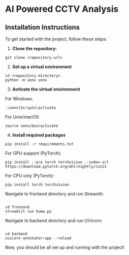 # AI Powered CCTV Analysis

## Installation Instructions

To get started with the project, follow these steps:

1. **Clone the repository:**

```
git clone <repository-url>
```

2. **Set up a virtual environment**

```
cd <repository-directory>
python -m venv venv
```

3. **Activate the virtual environment**

For Windows:

```
.\venv\Scripts\activate
```

For Unix/macOS:

```
source venv/bin/activate
```

4. **Install required packages**

```
pip install -r requirements.txt
```

For GPU support (PyTorch):

```
pip install --pre torch torchvision --index-url https://download.pytorch.org/whl/nightly/cu121
```

For CPU only (PyTorch):

```
pip install torch torchvision
```

Navigate to frontend directory and run Streamlit:

```

cd frontend
streamlit run home.py

```

Navigate to backend directory and run UVicorn:

```

cd backend
uvicorn annotater:app --reload

```

Now, you should be all set up and running with the project!

```

```
